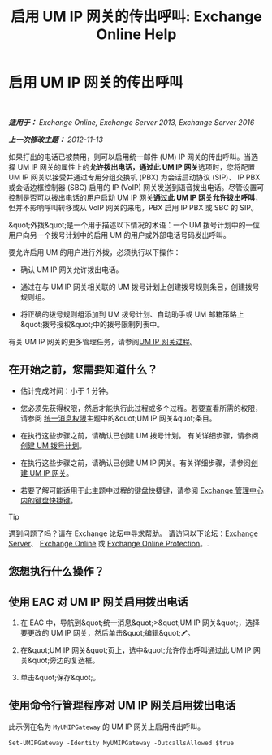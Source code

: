 ﻿---
title: '启用 UM IP 网关的传出呼叫: Exchange Online Help'
TOCTitle: 启用 UM IP 网关的传出呼叫
ms:assetid: c3ad8e53-d37e-499e-b1f1-defb0ba1bd12
ms:mtpsurl: https://technet.microsoft.com/zh-cn/library/JJ673562(v=EXCHG.150)
ms:contentKeyID: 50491648
ms.date: 05/23/2018
mtps_version: v=EXCHG.150
ms.translationtype: MT
---

# 启用 UM IP 网关的传出呼叫

 

_**适用于：** Exchange Online, Exchange Server 2013, Exchange Server 2016_

_**上一次修改主题：** 2012-11-13_

如果打出的电话已被禁用，则可以启用统一邮件 (UM) IP 网关的传出呼叫。当选择 UM IP 网关的属性上的**允许拨出电话，通过此 UM IP 网关**选项时，您将配置 UM IP 网关以接受并通过专用分组交换机 (PBX) 为会话启动协议 (SIP)、 IP PBX 或会话边框控制器 (SBC) 启用的 IP (VoIP) 网关发送到语音拨出电话。尽管设置可控制是否可以拨出电话的用户启动 UM IP 网关**通过此 UM IP 网关允许拨出呼叫**，但并不影响呼叫转移或从 VoIP 网关的来电，PBX 启用 IP PBX 或 SBC 的 SIP。

\&quot;外拨\&quot;是一个用于描述以下情况的术语：一个 UM 拨号计划中的一位用户向另一个拨号计划中的启用 UM 的用户或外部电话号码发出呼叫。

要允许启用 UM 的用户进行外拨，必须执行以下操作：

  - 确认 UM IP 网关允许拨出电话。

  - 通过在与 UM IP 网关相关联的 UM 拨号计划上创建拨号规则条目，创建拨号规则组。

  - 将正确的拨号规则组添加到 UM 拨号计划、自动助手或 UM 邮箱策略上\&quot;拨号授权\&quot;中的拨号限制列表中。

有关 UM IP 网关的更多管理任务，请参阅[UM IP 网关过程](um-ip-gateway-procedures-exchange-2013-help.md)。

## 在开始之前，您需要知道什么？

  - 估计完成时间：小于 1 分钟。

  - 您必须先获得权限，然后才能执行此过程或多个过程。若要查看所需的权限，请参阅 [统一消息权限](unified-messaging-permissions-exchange-2013-help.md)主题中的\&quot;UM IP 网关\&quot;条目。

  - 在执行这些步骤之前，请确认已创建 UM 拨号计划。 有关详细步骤，请参阅[创建 UM 拨号计划](create-a-um-dial-plan-exchange-2013-help.md)。

  - 在执行这些步骤之前，请确认已创建 UM IP 网关。有关详细步骤，请参阅[创建 UM IP 网关](create-a-um-ip-gateway-exchange-2013-help.md)。

  - 若要了解可能适用于此主题中过程的键盘快捷键，请参阅 [Exchange 管理中心内的键盘快捷键](keyboard-shortcuts-in-the-exchange-admin-center-exchange-online-protection-help.md)。

> [!tip]
> 遇到问题了吗？请在 Exchange 论坛中寻求帮助。 请访问以下论坛：<a href="https://go.microsoft.com/fwlink/p/?linkid=60612">Exchange Server</a>、 <a href="https://go.microsoft.com/fwlink/p/?linkid=267542">Exchange Online</a> 或 <a href="https://go.microsoft.com/fwlink/p/?linkid=285351">Exchange Online Protection</a>。.


## 您想执行什么操作？

## 使用 EAC 对 UM IP 网关启用拨出电话

1.  在 EAC 中，导航到\&quot;统一消息\&quot;\>\&quot;UM IP 网关\&quot;，选择要更改的 UM IP 网关，然后单击\&quot;编辑\&quot;![编辑图标](images/Bb124582.6f53ccb2-1f13-4c02-bea0-30690e6ea71d(EXCHG.150).gif "编辑图标")。

2.  在\&quot;UM IP 网关\&quot;页上，选中\&quot;允许传出呼叫通过此 UM IP 网关\&quot;旁边的复选框。

3.  单击\&quot;保存\&quot;。

## 使用命令行管理程序对 UM IP 网关启用拨出电话

此示例在名为 `MyUMIPGateway` 的 UM IP 网关上启用传出呼叫。

    Set-UMIPGateway -Identity MyUMIPGateway -OutcallsAllowed $true

